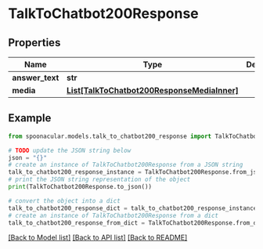# TalkToChatbot200Response



## Properties

Name | Type | Description | Notes
------------ | ------------- | ------------- | -------------
**answer_text** | **str** |  | 
**media** | [**List[TalkToChatbot200ResponseMediaInner]**](TalkToChatbot200ResponseMediaInner.md) |  | 

## Example

```python
from spoonacular.models.talk_to_chatbot200_response import TalkToChatbot200Response

# TODO update the JSON string below
json = "{}"
# create an instance of TalkToChatbot200Response from a JSON string
talk_to_chatbot200_response_instance = TalkToChatbot200Response.from_json(json)
# print the JSON string representation of the object
print(TalkToChatbot200Response.to_json())

# convert the object into a dict
talk_to_chatbot200_response_dict = talk_to_chatbot200_response_instance.to_dict()
# create an instance of TalkToChatbot200Response from a dict
talk_to_chatbot200_response_from_dict = TalkToChatbot200Response.from_dict(talk_to_chatbot200_response_dict)
```
[[Back to Model list]](../README.md#documentation-for-models) [[Back to API list]](../README.md#documentation-for-api-endpoints) [[Back to README]](../README.md)


